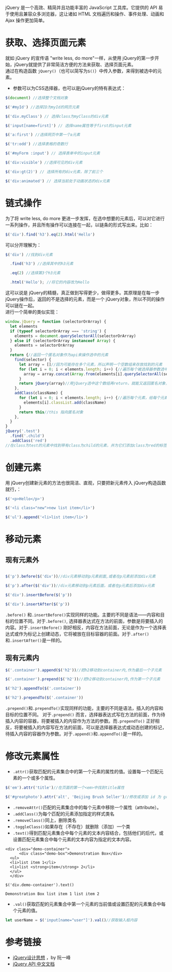 jQuery 是一个高效、精简并且功能丰富的 JavaScript 工具库。它提供的 API 易于使用且兼容众多浏览器，这让诸如 HTML 文档遍历和操作、事件处理、动画和 Ajax 操作更加简单。

# 获取、选择页面元素

就如 jQuery 的宣传语 "write less, do more"一样，从使用 jQuery的第一步开始，jQuery就提供了非常简洁方便的方法来获取、选择页面元素。  
通过在构造函数 `jQuery()`（也可以简写为`$()`）中传入参数，来得到被选中的元素。

- 参数可以为CSS选择器，也可以是jQuery的特有表达式：

```js
$(document) //选择整个文档对象

$('#myId') //选择ID为myId的网页元素

$('div.myClass') // 选择class为myClass的div元素

$('input[name=first]') // 选择name属性等于first的input元素

$('a:first') //选择网页中第一个a元素

$('tr:odd') //选择表格的奇数行

$('#myForm :input') // 选择表单中的input元素

$('div:visible') //选择可见的div元素

$('div:gt(2)') // 选择所有的div元素，除了前三个

$('div:animated') // 选择当前处于动画状态的div元素
```

# 链式操作

为了将 write less, do more 更进一步发挥，在选中想要的元素后，可以对它进行一系列操作，并且所有操作可以连接在一起，以链条的形式写出来。比如：

```js
$('div').find('h3').eq(2).html('Hello')
```

可以分开理解为：

```js
$('div') //找到div元素

  .find('h3') //选择其中的h3元素

  .eq(2) //选择第3个h3元素

  .html('Hello'); //将它的内容改为Hello
```

这可以说是 jQuery的精髓，真正做到写得更少，做得更多。其原理是在每一步 jQuery操作后，返回的不是选择的元素，而是一个 jQuery对象，所以不同的操作可以链在一起。  
进行一个简单的类似实现：

```js
window.jQuery = function (selectorOrArray) {
  let elements
  if (typeof selectorOrArray === 'string') {
    elements = document.querySelectorAll(selectorOrArray)
  } else if (selectorOrArray instanceof Array) {
    elements = selectorOrArray
  }
  return {//返回一个匿名对象作为api来操作选中的元素
    find(selector) {
      let array = []//因为可能存在多个元素，所以声明一个空数组来存放找到的元素
      for (let i = 0; i < elements.length; i++) {//遍历每个被选择器参数选中的元素，转化为数组拼接到空数组中，
        array = array.concat(Array.from(elements[i].querySelectorAll(selector)))
      }
      return jQuery(array)//用jQuery选中这个数组再return，就能又返回匿名对象，来达到链式操作
    },
    addClass(className) {
      for (let i = 0; i < elements.length; i++) {//遍历每个元素，给每个元素添加类名
        elements[i].classList.add(className)
      }
      return this//this 指向匿名对象
    },
  }
}
jQuery('.test')
  .find('.child')
  .addClass('red')
//在class为test的元素中找到带有class为child的元素，并为它们添加class为red的标签
```

# 创建元素

用 jQuery创建新元素的方法也很简洁、直观，只要把新元素传入 jQuery构造函数就行，：

```js
$('<p>Hello</p>')

$('<li class="new">new list item</li>')

$('ul').append('<li>list item</li>')
```

# 移动元素

## 现有元素外

```js

$('p').before($('div'))//div元素移动到p元素前面,或者在p元素前添加div元素

$('p').after($('div'))//div元素移动到p元素后面，或者在p元素后添加div元素

$('div').insertBefore($('p'))

$('div').insertAfter($('p'))

```

`.before()` 和`.insertBefore()`实现同样的功能。主要的不同是语法——内容和目标的位置不同。对于`.before()`, 选择器表达式在方法的前面，参数是将要插入的内容。对于`.insertBefore()`
刚好相反，内容在方法前面，无论是作为一个选择表达式或作为标记上创建动态，它将被放在目标容器的前面。对于`.after()`和`.insertAfter()`是一样的。

## 现有元素内

```js
$('.container').append($('h2'))//把h2移动到container内,作为最后一个子元素

$('.container').prepend($('h2'))//把h2移动到container内,作为第一个子元素

$('h2').appendTo($('.container'))

$('h2').prependTo($('.container'))
```

`.prepend()`和`.prependTo()`实现同样的功能，主要的不同是语法，插入的内容和目标的位置不同。 对于`.prepend()`
而言，选择器表达式写在方法的前面，作为待插入内容的容器，将要被插入的内容作为方法的参数。而`.prependTo()`
正好相反，将要被插入的内容写在方法的前面，可以是选择器表达式或动态创建的标记，待插入内容的容器作为参数。对于`.append()`和`.appendTo()`是一样的。

# 修改元素属性

- `.attr()`获取匹配的元素集合中的第一个元素的属性的值。设置每一个匹配元素的一个或多个属性。

```js
$('em').attr('title')//在页面的第一个<em>中找到title属性

$('#greatphoto').attr('alt', 'Beijing Brush Seller')//修改或添加 id 为 greatphoto 的 alt 值（已存在就修改，不存在就添加）
```

- `.removeAttr()`匹配的元素集合中的每个元素中移除一个属性（attribute）。
- `.addClass()`为每个匹配的元素添加指定的样式类名
- `.removeClass()`同上，删除类名
- `.toggleClass()`如果存在（不存在）就删除（添加）一个类
- `.text()`得到匹配元素集合中每个元素的文本内容结合，包括他们的后代，或设置匹配元素集合中每个元素的文本内容为指定的文本内容。

```
<div class="demo-container">
      <div class="demo-box">Demonstration Box</div>
  <ul>
  <li>list item 1</li>
  <li>list <strong>item</strong> 2</li>
  </ul>
  </div>
  
$('div.demo-container').text()

Demonstration Box list item 1 list item 2
```

- `.val()`获取匹配的元素集合中第一个元素的当前值或设置匹配的元素集合中每个元素的值。

```js
let userName = $('input[name="user"]').val()//获取输入框内容
```

# 参考链接

- [jQuery设计思想](http://www.ruanyifeng.com/blog/2011/07/jquery_fundamentals.html) ，by 阮一峰
- [jQuery API 中文文档](https://www.jquery123.com/)